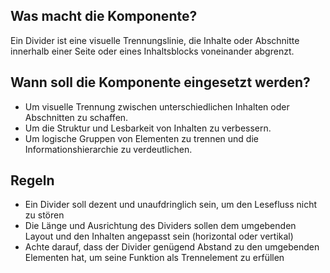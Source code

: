 
## Was macht die Komponente?
Ein Divider ist eine visuelle Trennungslinie, die Inhalte oder Abschnitte innerhalb einer Seite oder eines Inhaltsblocks voneinander abgrenzt.

## Wann soll die Komponente eingesetzt werden?
* Um visuelle Trennung zwischen unterschiedlichen Inhalten oder Abschnitten zu schaffen.
* Um die Struktur und Lesbarkeit von Inhalten zu verbessern.
* Um logische Gruppen von Elementen zu trennen und die Informationshierarchie zu verdeutlichen.

## Regeln
* Ein Divider soll dezent und unaufdringlich sein, um den Lesefluss nicht zu stören
* Die Länge und Ausrichtung des Dividers sollen dem umgebenden Layout und den Inhalten angepasst sein (horizontal oder vertikal)
* Achte darauf, dass der Divider genügend Abstand zu den umgebenden Elementen hat, um seine Funktion als Trennelement zu erfüllen
